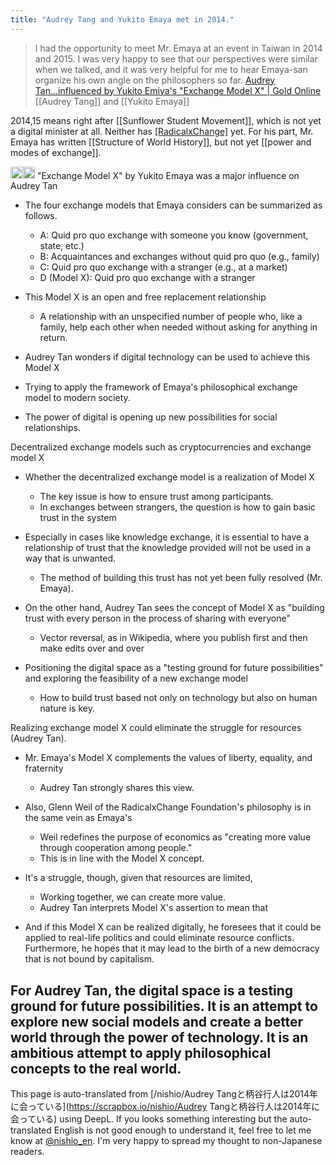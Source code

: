 ```yaml
---
title: "Audrey Tang and Yukito Emaya met in 2014."
---
```


> I had the opportunity to meet Mr. Emaya at an event in Taiwan in 2014 and 2015. I was very happy to see that our perspectives were similar when we talked, and it was very helpful for me to hear Emaya-san organize his own angle on the philosophers so far.
[Audrey Tan...influenced by Yukito Emiya's "Exchange Model X" | Gold Online](https://gentosha-go.com/articles/-/34442)
[[Audrey Tang]] and [[Yukito Emaya]]

2014,15 means right after [[Sunflower Student Movement]], which is not yet a digital minister at all. Neither has [[RadicalxChange]](2018) yet.
For his part, Mr. Emaya has written [[Structure of World History]], but not yet [[power and modes of exchange]].

<img src='https://scrapbox.io/api/pages/nishio-en/claude/icon' alt='claude.icon' height="19.5"/><img src='https://scrapbox.io/api/pages/nishio-en/nishio/icon' alt='nishio.icon' height="19.5"/>
"Exchange Model X" by Yukito Emaya was a major influence on Audrey Tan
- The four exchange models that Emaya considers can be summarized as follows.
    - A: Quid pro quo exchange with someone you know (government, state, etc.)
    - B: Acquaintances and exchanges without quid pro quo (e.g., family)
    - C: Quid pro quo exchange with a stranger (e.g., at a market)
    - D (Model X): Quid pro quo exchange with a stranger

- This Model X is an open and free replacement relationship
    - A relationship with an unspecified number of people who, like a family, help each other when needed without asking for anything in return.
- Audrey Tan wonders if digital technology can be used to achieve this Model X
- Trying to apply the framework of Emaya's philosophical exchange model to modern society.
- The power of digital is opening up new possibilities for social relationships.


Decentralized exchange models such as cryptocurrencies and exchange model X
- Whether the decentralized exchange model is a realization of Model X
    - The key issue is how to ensure trust among participants.
    - In exchanges between strangers, the question is how to gain basic trust in the system

- Especially in cases like knowledge exchange, it is essential to have a relationship of trust that the knowledge provided will not be used in a way that is unwanted.
    - The method of building this trust has not yet been fully resolved (Mr. Emaya).
- On the other hand, Audrey Tan sees the concept of Model X as "building trust with every person in the process of sharing with everyone"
    - Vector reversal, as in Wikipedia, where you publish first and then make edits over and over

- Positioning the digital space as a "testing ground for future possibilities" and exploring the feasibility of a new exchange model
    - How to build trust based not only on technology but also on human nature is key.



Realizing exchange model X could eliminate the struggle for resources (Audrey Tan).
- Mr. Emaya's Model X complements the values of liberty, equality, and fraternity
    - Audrey Tan strongly shares this view.

- Also, Glenn Weil of the RadicalxChange Foundation's philosophy is in the same vein as Emaya's
    - Weil redefines the purpose of economics as "creating more value through cooperation among people."
    - This is in line with the Model X concept.

- It's a struggle, though, given that resources are limited,
    - Working together, we can create more value.
    - Audrey Tan interprets Model X's assertion to mean that

- And if this Model X can be realized digitally, he foresees that it could be applied to real-life politics and could eliminate resource conflicts. Furthermore, he hopes that it may lead to the birth of a new democracy that is not bound by capitalism.

For Audrey Tan, the digital space is a testing ground for future possibilities. It is an attempt to explore new social models and create a better world through the power of technology. It is an ambitious attempt to apply philosophical concepts to the real world.
---
This page is auto-translated from [/nishio/Audrey Tangと柄谷行人は2014年に会っている](https://scrapbox.io/nishio/Audrey Tangと柄谷行人は2014年に会っている) using DeepL. If you looks something interesting but the auto-translated English is not good enough to understand it, feel free to let me know at [@nishio_en](https://twitter.com/nishio_en). I'm very happy to spread my thought to non-Japanese readers.